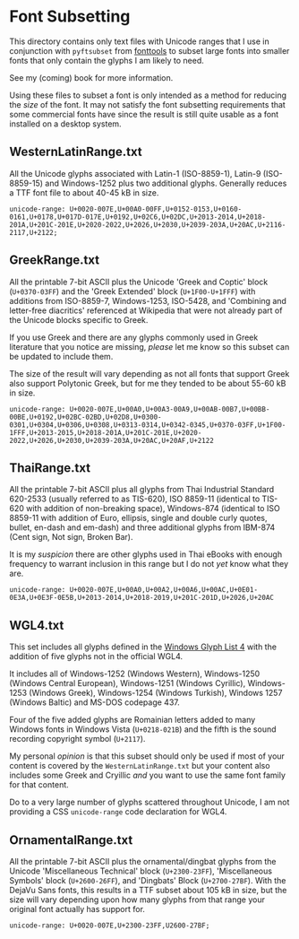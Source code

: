 Font Subsetting
===============

This directory contains only text files with Unicode ranges that I use in
conjunction with `pyftsubset` from [fonttools](https://github.com/fonttools/fonttools)
to subset large fonts into smaller fonts that only contain the glyphs I am
likely to need.

See my (coming) book for more information.

Using these files to subset a font is only intended as a method for reducing
the *size* of the font. It may not satisfy the font subsetting requirements
that some commercial fonts have since the result is still quite usable as a
font installed on a desktop system.


WesternLatinRange.txt
---------------------

All the Unicode glyphs associated with Latin-1 (ISO-8859-1), Latin-9 (ISO-8859-15)
and Windows-1252 plus two additional glyphs. Generally reduces a TTF font file
to about 40-45 kB in size.

    unicode-range: U+0020-007E,U+00A0-00FF,U+0152-0153,U+0160-0161,U+0178,U+017D-017E,U+0192,U+02C6,U+02DC,U+2013-2014,U+2018-201A,U+201C-201E,U+2020-2022,U+2026,U+2030,U+2039-203A,U+20AC,U+2116-2117,U+2122;


GreekRange.txt
--------------

All the printable 7-bit ASCII plus the Unicode 'Greek and Coptic' block
(`U+0370-03FF`) and the 'Greek Extended' block (`U+1F00-U+1FFF`) with additions
from ISO-8859-7, Windows-1253, ISO-5428, and 'Combining and letter-free
diacritics' referenced at Wikipedia that were not already part of the Unicode
blocks specific to Greek.

If you use Greek and there are any glyphs commonly used in Greek literature
that you notice are missing, *please* let me know so this subset can be updated
to include them.

The size of the result will vary depending as not all fonts that support Greek
also support Polytonic Greek, but for me they tended to be about 55-60 kB in
size.

    unicode-range: U+0020-007E,U+00A0,U+00A3-00A9,U+00AB-00B7,U+00BB-00BE,U+0192,U+02BC-02BD,U+02D8,U+0300-0301,U+0304,U+0306,U+0308,U+0313-0314,U+0342-0345,U+0370-03FF,U+1F00-1FFF,U+2013-2015,U+2018-201A,U+201C-201E,U+2020-2022,U+2026,U+2030,U+2039-203A,U+20AC,U+20AF,U+2122


ThaiRange.txt
-------------

All the printable 7-bit ASCII plus all glyphs from Thai Industrial Standard
620-2533 (usually referred to as TIS-620), ISO 8859-11 (identical to TIS-620
with addition of non-breaking space), Windows-874 (identical to ISO 8859-11 with
addition of Euro, ellipsis, single and double curly quotes, bullet, en-dash and
em-dash) and three additional glyphs from IBM-874 (Cent sign, Not sign, Broken
Bar).

It is my *suspicion* there are other glyphs used in Thai eBooks with enough
frequency to warrant inclusion in this range but I do not *yet* know what they
are.

    unicode-range: U+0020-007E,U+00A0,U+00A2,U+00A6,U+00AC,U+0E01-0E3A,U+0E3F-0E5B,U+2013-2014,U+2018-2019,U+201C-201D,U+2026,U+20AC


WGL4.txt
--------

This set includes all glyphs defined in the
[Windows Glyph List 4](https://en.wikipedia.org/wiki/Windows_Glyph_List_4)
with the addition of five glyphs not in the official WGL4.

It includes all of Windows-1252 (Windows Western), Windows-1250 (Windows Central
European), Windows-1251 (Windows Cyrillic), Windows-1253 (Windows Greek),
Windows-1254 (Windows Turkish), Windows 1257 (Windows Baltic) and MS-DOS
codepage 437.

Four of the five added glyphs are Romainian letters added to many Windows fonts
in Windows Vista (`U+0218-021B`) and the fifth is the sound recording copyright
symbol (`U+2117`).

My personal *opinion* is that this subset should only be used if most of your
content is covered by the `WesternLatinRange.txt` but your content also includes
some Greek and Cryillic *and* you want to use the same font family for that
content.

Do to a very large number of glyphs scattered throughout Unicode, I am not
providing a CSS `unicode-range` code declaration for WGL4.


OrnamentalRange.txt
-------------------

All the printable 7-bit ASCII plus the ornamental/dingbat glyphs from the
Unicode 'Miscellaneous Technical' block (`U+2300-23FF`), 'Miscellaneous Symbols'
block (`U+2600-26FF`), and 'Dingbats' Block (`U+2700-27BF`). With the DejaVu
Sans fonts, this results in a TTF subset about 105 kB in size, but the size
will vary depending upon how many glyphs from that range your original font
actually has support for.

    unicode-range: U+0020-007E,U+2300-23FF,U2600-27BF;

